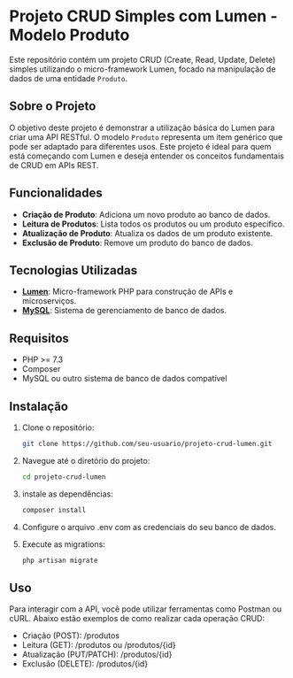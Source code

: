 # Projeto CRUD Simples com Lumen - Modelo Produto

Este repositório contém um projeto CRUD (Create, Read, Update, Delete) simples utilizando o micro-framework Lumen, focado na manipulação de dados de uma entidade `Produto`.

## Sobre o Projeto

O objetivo deste projeto é demonstrar a utilização básica do Lumen para criar uma API RESTful. O modelo `Produto` representa um item genérico que pode ser adaptado para diferentes usos. Este projeto é ideal para quem está começando com Lumen e deseja entender os conceitos fundamentais de CRUD em APIs REST.

## Funcionalidades

- **Criação de Produto**: Adiciona um novo produto ao banco de dados.
- **Leitura de Produtos**: Lista todos os produtos ou um produto específico.
- **Atualização de Produto**: Atualiza os dados de um produto existente.
- **Exclusão de Produto**: Remove um produto do banco de dados.

## Tecnologias Utilizadas

- **[Lumen](https://lumen.laravel.com/)**: Micro-framework PHP para construção de APIs e microserviços.
- **[MySQL](https://www.mysql.com/)**: Sistema de gerenciamento de banco de dados.

## Requisitos

- PHP >= 7.3
- Composer
- MySQL ou outro sistema de banco de dados compatível

## Instalação

1. Clone o repositório:
   ```bash
   git clone https://github.com/seu-usuario/projeto-crud-lumen.git

2. Navegue até o diretório do projeto:
   ```bash
   cd projeto-crud-lumen

3. instale as dependências:
   ```bash
   composer install

4. Configure o arquivo .env com as credenciais do seu banco de dados.

5. Execute as migrations:
   ```bash
   php artisan migrate
   
## Uso
Para interagir com a API, você pode utilizar ferramentas como Postman ou cURL. Abaixo estão exemplos de como realizar cada operação CRUD:

- Criação (POST): /produtos
- Leitura (GET): /produtos ou /produtos/{id}
- Atualização (PUT/PATCH): /produtos/{id}
- Exclusão (DELETE): /produtos/{id}



